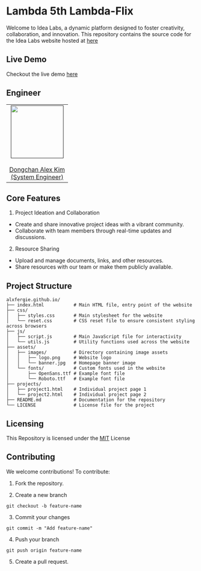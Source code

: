 # Lambda 5th Lambda-Flix
Welcome to Idea Labs, a dynamic platform designed to foster creativity, collaboration, and innovation. This repository contains the source code for the Idea Labs website hosted at [here](alxfergie.github.io)

## Live Demo

Checkout the live demo [here](alxfergie.github.io)

## Engineer
<table>
    <tr><td height="140px" align="center"> <a href=""https://github.com/Dongckim">
            <img src="https://avatars.githubusercontent.com/Dongckim" width="140px" /> <br><br> Dongchan Alex Kim<br>(System Engineer) </a> <br>
    </tr>
<table>

## Core Features

1. Project Ideation and Collaboration
- Create and share innovative project ideas with a vibrant community.
- Collaborate with team members through real-time updates and discussions.

2. Resource Sharing
- Upload and manage documents, links, and other resources.
- Share resources with our team or make them publicly available.

## Project Structure

```
alxfergie.github.io/
├── index.html           # Main HTML file, entry point of the website
├── css/
│   ├── styles.css       # Main stylesheet for the website
│   └── reset.css        # CSS reset file to ensure consistent styling across browsers
├── js/
│   ├── script.js        # Main JavaScript file for interactivity
│   └── utils.js         # Utility functions used across the website
├── assets/
│   ├── images/          # Directory containing image assets
│   │   ├── logo.png     # Website logo
│   │   └── banner.jpg   # Homepage banner image
│   └── fonts/           # Custom fonts used in the website
│       ├── OpenSans.ttf # Example font file
│       └── Roboto.ttf   # Example font file
├── projects/
│   ├── project1.html    # Individual project page 1
│   └── project2.html    # Individual project page 2
├── README.md            # Documentation for the repository
└── LICENSE              # License file for the project

```

## Licensing

This Repository is licensed under the [MIT](#) License

## Contributing

We welcome contributions! To contribute:

1. Fork the repository.

2. Create a new branch
```
git checkout -b feature-name
```

3. Commit your changes
```
git commit -m "Add feature-name"
```

4. Push your branch
```
git push origin feature-name
```

5. Create a pull request.
